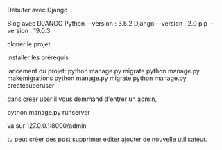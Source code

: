 Débuter avec Django

Blog avec DJANGO
Python --version : 3.5.2
Django --version : 2.0
pip --version : 19.0.3

cloner le projet

installer les prérequis

lancement du projet:
python manage.py migrate
python manage.py makemigrations
python manage.py migrate
python manage.py createsuperuser

dans créer user il vous demmand d'entrer un admin,

python manage.py runserver

va sur 127.0.0.1:8000/admin

tu peut créer des post supprimer editer ajouter de nouvelle utilisateur.
